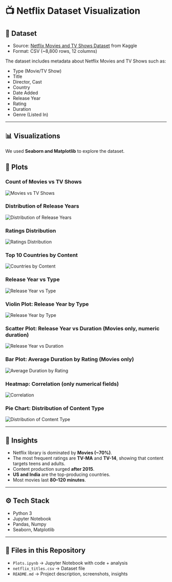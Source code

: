 # 📺 Netflix Dataset Visualization

## 📂 Dataset
- Source: [Netflix Movies and TV Shows Dataset](https://www.kaggle.com/shivamb/netflix-shows) from Kaggle  
- Format: CSV (~8,800 rows, 12 columns)  

The dataset includes metadata about Netflix Movies and TV Shows such as:
- Type (Movie/TV Show)
- Title
- Director, Cast
- Country
- Date Added
- Release Year
- Rating
- Duration
- Genre (Listed In)

---

## 📊 Visualizations
We used **Seaborn and Matplotlib** to explore the dataset.  

## 📌 Plots
### Count of Movies vs TV Shows
![Movies vs TV Shows](Screenshots/Count_of_Movies_vs_TV_Shows.png)

### Distribution of Release Years
![Distribution of Release Years](Screenshots/Distribution_of_Release_Years.png)

### Ratings Distribution
![Ratings Distribution](Screenshots/Ratings_Distribution.png)

### Top 10 Countries by Content
![Countries by Content](Screenshots/Top_10_Countries_by_Content.png)

### Release Year vs Type
![Release Year vs Type](Screenshots/Release_Year_vs_Type.png)

### Violin Plot: Release Year by Type
![Release Year by Type](Screenshots/Violin_Plot_Release_Year_by_Type.png)

### Scatter Plot: Release Year vs Duration (Movies only, numeric duration)
![Release Year vs Duration](Screenshots/Scatter_Plot_Release_Year_vs_Duration.png)

### Bar Plot: Average Duration by Rating (Movies only)
![Average Duration by Rating](Screenshots/Bar_Plot_Average_Duration_by_Rating.png)

### Heatmap: Correlation (only numerical fields)
![Correlation](Screenshots/Heatmap_Correlation.png)

### Pie Chart: Distribution of Content Type
![Distribution of Content Type](Screenshots/Pie_Chart_Distribution_of_Content_Type.png)

---

## 📝 Insights
- Netflix library is dominated by **Movies (~70%)**.  
- The most frequent ratings are **TV-MA** and **TV-14**, showing that content targets teens and adults.  
- Content production surged **after 2015**.  
- **US and India** are the top-producing countries.  
- Most movies last **80–120 minutes**.  

---

## ⚙️ Tech Stack
- Python 3  
- Jupyter Notebook  
- Pandas, Numpy  
- Seaborn, Matplotlib  

---

## 📌 Files in this Repository
- `Plots.ipynb` → Jupyter Notebook with code + analysis  
- `netflix_titles.csv` → Dataset file  
- `README.md` → Project description, screenshots, insights  

